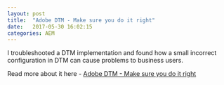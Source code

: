```yaml
---
layout: post
title:  "Adobe DTM - Make sure you do it right"
date:   2017-05-30 16:02:15
categories: AEM
---
```


I troubleshooted a DTM implementation and found how a small incorrect configuration in DTM can cause problems to business users.

Read more about it here - [Adobe DTM - Make sure you do it right]


[Adobe DTM - Make sure you do it right]:  https://www.linkedin.com/pulse/adobe-dtm-make-sure-you-do-right-kunal-gaba/
